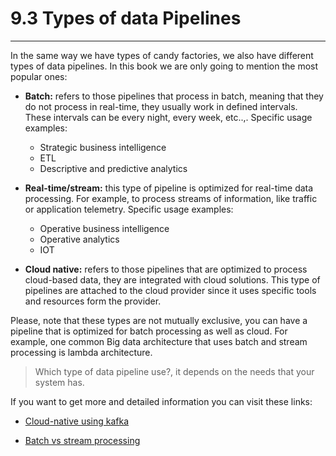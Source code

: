 # 9.3 Types of data Pipelines
___

In the same way we have types of candy factories, we also have different types of data pipelines. In this book we are only going to mention the most popular ones:

- **Batch:**  refers to those pipelines that process in batch, meaning that they do not process in real-time, they usually work in defined intervals. These intervals can be every night, every week, etc..,. Specific usage examples:

    - Strategic business intelligence
	- ETL
	- Descriptive and predictive analytics

- **Real-time/stream:**  this type of pipeline is optimized for real-time data processing. For example, to process streams of information, like traffic or application telemetry. Specific usage examples:
    - Operative business intelligence
	- Operative analytics
	- IOT

- **Cloud native:**  refers to those pipelines that are optimized to process cloud-based data, they are integrated with cloud solutions. This type of pipelines are attached to the cloud provider since it uses specific tools and resources form the provider.

Please, note that these types are not mutually exclusive, you can have a pipeline that is optimized for batch processing as well as cloud. For example, one common Big data architecture that uses batch and stream processing is lambda architecture.


 > Which type of data pipeline use?, it depends on the needs that your system has.

If you want to get more and detailed information you can visit these links:

- [Cloud-native using kafka](https://www.infoq.com/presentations/cloud-native-data-pipeline-kafka/)

- [Batch vs stream processing](https://medium.com/simpl-under-the-hood/data-pipeline-batch-vs-stream-processing-d038bdb29e18)

